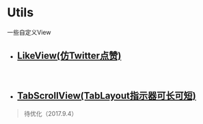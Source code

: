 # Utils

一些自定义View


- ## [LikeView(仿Twitter点赞)](./library/src/main/java/com/huige/library/likeview/LikeView.java)
 
- ## [TabScrollView(TabLayout指示器可长可短)](.library/src/main/java/com/huige/library/widget/TabLayout/TabScrollView.java) 
> 待优化（2017.9.4）
